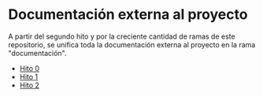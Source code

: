 # Documentación externa al proyecto
A partir del segundo hito y por la creciente cantidad de ramas de este repositorio, se unifica toda la documentación externa al proyecto en la rama "documentación".

* [Hito 0](Hito0.md)
* [Hito 1](Hito1.md)
* [Hito 2](Hito2.md)

